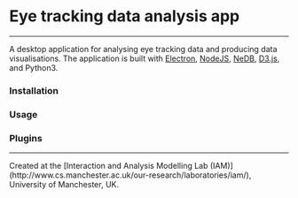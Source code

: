 # Eye tracking data analysis app
<hr>

A desktop application for analysing eye tracking data and producing data visualisations. The application is built with [Electron](http://electron.atom.io), [NodeJS](https://nodejs.org/en/), [NeDB](https://github.com/louischatriot/nedb), [D3.js](https://d3js.org/), and Python3.

### Installation

### Usage

### Plugins


<hr>
Created at the [Interaction and Analysis Modelling Lab (IAM)](http://www.cs.manchester.ac.uk/our-research/laboratories/iam/),  University of Manchester, UK.
